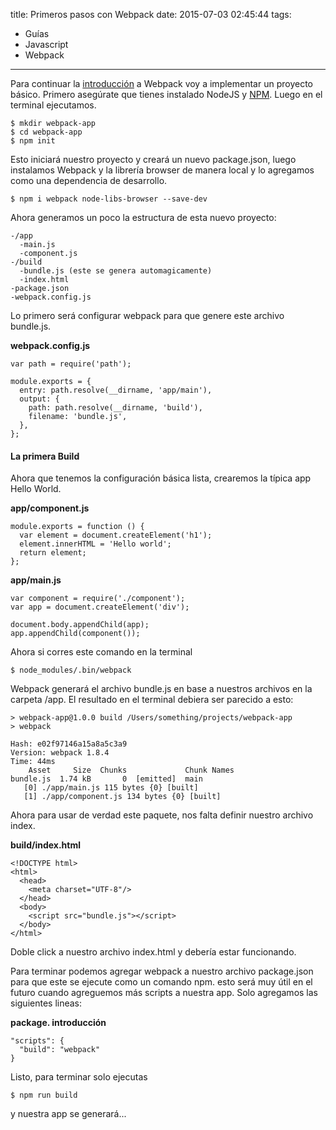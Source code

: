 title: Primeros pasos con Webpack
date: 2015-07-03 02:45:44
tags:
- Guías
- Javascript 
- Webpack
---

Para continuar la [introducción](https://luisfuentes.me/introduccion-webpack/) a Webpack voy a implementar un proyecto básico.
Primero asegúrate que tienes instalado NodeJS y [NPM](https://luisfuentes.me/guia-npm/). Luego en el terminal ejecutamos.

<!--more-->

```
$ mkdir webpack-app
$ cd webpack-app
$ npm init
```
Esto iniciará nuestro proyecto y creará un nuevo package.json, luego instalamos Webpack y la librería browser de manera local y lo agregamos como una dependencia de desarrollo. 

    $ npm i webpack node-libs-browser --save-dev

Ahora generamos un poco la estructura de esta nuevo proyecto:


```
-/app
  -main.js
  -component.js
-/build
  -bundle.js (este se genera automagicamente)
  -index.html
-package.json
-webpack.config.js
```

Lo primero será configurar webpack para que genere este archivo bundle.js.

**webpack.config.js**


```
var path = require('path');

module.exports = {
  entry: path.resolve(__dirname, 'app/main'),
  output: {
    path: path.resolve(__dirname, 'build'),
    filename: 'bundle.js',
  },
};
```


#### La primera Build

Ahora que tenemos la configuración básica lista, crearemos la típica app Hello World.

**app/component.js**

```
module.exports = function () {
  var element = document.createElement('h1');
  element.innerHTML = 'Hello world';
  return element;
};
```
**app/main.js**

```
var component = require('./component');
var app = document.createElement('div');

document.body.appendChild(app);
app.appendChild(component());
```

Ahora si corres este comando en la terminal

    $ node_modules/.bin/webpack

Webpack generará el archivo bundle.js en base a nuestros archivos en la carpeta /app. El resultado en el terminal debiera ser parecido a esto:

```
> webpack-app@1.0.0 build /Users/something/projects/webpack-app
> webpack

Hash: e02f97146a15a8a5c3a9
Version: webpack 1.8.4
Time: 44ms
    Asset     Size  Chunks             Chunk Names
bundle.js  1.74 kB       0  [emitted]  main
   [0] ./app/main.js 115 bytes {0} [built]
   [1] ./app/component.js 134 bytes {0} [built]
```

Ahora para usar de verdad este paquete, nos falta definir nuestro archivo index.

**build/index.html**

```
<!DOCTYPE html>
<html>
  <head>
    <meta charset="UTF-8"/>
  </head>
  <body>
    <script src="bundle.js"></script>
  </body>
</html>
```
Doble click a nuestro archivo index.html y debería estar funcionando. 

Para terminar podemos agregar webpack a nuestro archivo package.json para que este se ejecute como un comando npm. esto será muy útil en el futuro cuando agreguemos más scripts a nuestra app. Solo agregamos las siguientes lineas:

**package. introducción** 

```
"scripts": {
  "build": "webpack"
}
```

Listo, para terminar solo ejecutas

    $ npm run build

y nuestra app se generará...

